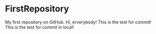 # FirstRepository
My first repository on GitHub.
Hi, erverybody!
This is the test for commit!
This is the test for commit in local!
